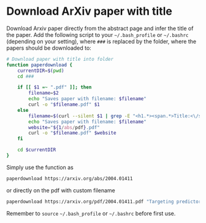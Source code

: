 # Download ArXiv paper with title
Download Arxiv paper directly from the abstract page and infer the title of the paper. Add the following script to your `~/.bash_profile` or `~/.bashrc` (depending on your setting), where `###` is replaced by the folder, where the papers should be downloaded to:

```bash
# Download paper with title into folder
function paperdownload {
    currentDIR=$(pwd)
    cd ###

    if [[ $1 =~ ".pdf" ]]; then
        filename=$2
        echo "Saves paper with filename: $filename"
        curl -o "$filename.pdf" $1
    else
        filename=$(curl --silent $1 | grep -E "<h1.*><span.*>Title:<\/span>(.*?)<\/h1>" | sed 's/.*<h1.*>\(.*\)<\/h1>.*/\1/')
        echo "Saves paper with filename: $filename"
        website="${1/abs/pdf}.pdf"
        curl -o "$filename.pdf" $website
    fi

    cd $currentDIR
}
```

Simply use the function as
```bash
paperdownload https://arxiv.org/abs/2004.01411
```
or directly on the pdf with custom filename
```bash
paperdownload https://arxiv.org/pdf/2004.01411.pdf "Targeting predictors in random forest regression"
```

Remember to `source` `~/.bash_profile` or `~/.bashrc` before first use.
